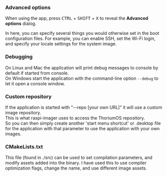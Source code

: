 ### Advanced options

When using the app, press <kbd>CTRL</kbd> + <kbd>SHIFT</kbd> + <kbd>X</kbd> to reveal the **Advanced options** dialog.

In here, you can specify several things you would otherwise set in the boot configuration files. For example, you can enable SSH, set the Wi-Fi login, and specify your locale settings for the system image.

### Debugging

On Linux and Mac the application will print debug messages to console by default if started from console. \
On Windows start the application with the command-line option `--debug` to let it open a console window.

### Custom repository

If the application is started with "--repo [your own URL]" it will use a custom image repository. \
This is what raspi-imager uses to access the ThoriumOS repository. \
So you can then simply create another 'start menu shortcut' or .desktop file for the application with that parameter to use the application with your own images.

### CMakeLists.txt

This file (found in ./src) can be used to set compilation parameters, and modify assets added into the binary.
I have used this to use compiler optimization flags, change the name, and use different image assets.

